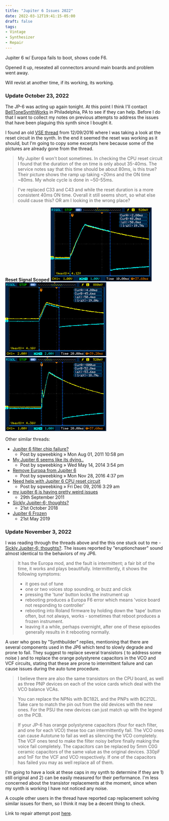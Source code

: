 ```yaml
---
title: "Jupiter 6 Issues 2022"
date: 2022-03-12T19:41:15-05:00
draft: false
tags:
- Vintage
- Synthesizer
- Repair
---
```


Jupiter 6 w/ Europa fails to boot, shows code F6.

Opened it up, reseated all connectors around main boards and problem went away.

Will revist at another time, if its working, its working.

### Update October 23, 2022

The JP-6 was acting up again tonight. At this point I think I'll contact [BellToneSynthWorks](https://belltonesynthworks.com/contact/) in Philadelphia, PA to see if they can help. Before I do that I want to collect my notes on previous attempts to address the issues that have been plaguing this synth since I bought it.

I found an old [VSE thread](https://forum.vintagesynth.com/viewtopic.php?t=96637#p787192) from 12/09/2016 where I was taking a look at the reset circuit in the synth. In the end it seemed the reset was working as it should, but I'm going to copy some excerpts here because some of the pictures are already gone from the thread.

> My Jupiter 6 won't boot sometimes. In checking the CPU reset circuit I found that the duration of the on time is only about 35-40ms. The service notes say that this time should be about 80ms, is this true? Their picture shows the ramp up taking ~20ms and the ON time ~80ms. My whole cycle is done in ~50-55ms.

>  I've replaced C33 and C43 and while the reset duration is a more consistent 40ms ON time. Overall it still seems short, so what else could cause this? OR am I looking in the wrong place?

__Reset Signal Scoped__
![reset-scope-1](reset-sig1.jpg)
![reset-scope-2](reset-sig2.jpg)
![reset-scope-3](reset-sig3.jpg)

Other similar threads:

* [Jupiter 6 filter chip failure?](https://forum.vintagesynth.com/viewtopic.php?f=5&t=63476&p=636462#p635698)
    * Post by sqweebking » Mon Aug 01, 2011 10:58 pm
* [My Jupiter 6 seems like its dying..](https://forum.vintagesynth.com/viewtopic.php?f=5&t=75555&p=725836#p725836)
    * Post by sqweebking » Wed May 14, 2014 3:54 pm
* [Remove Europa from Jupiter 6](https://forum.vintagesynth.com/viewtopic.php?f=5&t=96551&p=787025#p786760)
    * Post by sqweebking » Mon Nov 28, 2016 4:37 pm
* [Need help with Jupiter 6 CPU reset circuit](https://forum.vintagesynth.com/viewtopic.php?f=5&t=96637&p=787223#p787192)
    * Post by sqweebking » Fri Dec 09, 2016 3:29 am
* [my jupiter 6 is having pretty weird issues](https://gearspace.com/board/electronic-music-instruments-and-electronic-music-production/653154-my-jupiter-6-having-pretty-weird-issues.html)
    * 29th September 2011
* [Sickly Jupiter-6; thoughts?](https://gearspace.com/board/electronic-music-instruments-and-electronic-music-production/1235196-sickly-jupiter-6-thoughts.html)
    * 21st October 2018
* [Jupiter 6 Frozen](https://gearspace.com/board/electronic-music-instruments-and-electronic-music-production/1265717-jupiter-6-frozen.html)
    * 21st May 2019 

### Update November 3, 2022

I was reading through the threads above and the this one stuck out to me - [Sickly Jupiter-6; thoughts?](https://gearspace.com/board/electronic-music-instruments-and-electronic-music-production/1235196-sickly-jupiter-6-thoughts.html). The issues reported by "eruptionchaser" sound almost identical to the behaviors of my JP6.

> It has the Europa mod, and the fault is intermittent; a fair bit of the time, it works and plays beautifully. Intermittently, it shows the following symptoms:
>
>  - it goes out of tune
>  - one or two voices stop sounding, or buzz and click
>  - pressing the 'tune' button locks the instrument up
>  - rebooting produces a Europa F6 error which means 'voice board not responding to controller'
>  - rebooting into Roland firmware by holding down the 'tape' button often, but not always, works - sometimes that reboot produces a frozen instrument.
>  - leaving it a while, perhaps overnight, after one of these episodes generally results in it rebooting normally.

A user who goes by "Synthbuilder" replies, mentioning that there are several components used in the JP6 which tend to slowly degrade and prone to fail. They suggest to replace several transistors ( to address some noise ) and to replace the orange polystyrene capacitors in the VCO and VCF circuits, stating that these are prone to intermittent failure and can cause issues during the auto tune procedure. 

> I believe there are also the same transistors on the CPU board, as well as three PNP devices on each of the voice cards which deal with the VCO balance VCAs.

> You can replace the NPNs with BC182L and the PNPs with BC212L. Take care to match the pin out from the old devices with the new ones. For the PSU the new devices can just match up with the legend on the PCB.

> If your JP-6 has orange polystyrene capacitors (four for each filter, and one for each VCO) these too can intermittently fail. The VCO ones can cause Autotune to fail as well as silencing the VCO completely. The VCF ones tend to make the filter noisy before finally making the voice fail completely. The capacitors can be replaced by 5mm C0G ceramic capacitors of the same value as the original devices. 330pF and 1nF for the VCF and VCO respectively. If one of the capacitors has failed you may as well replace all of them.

I'm going to have a look at these caps in my synth to determine if they are 1) still original and 2) can be easily measured for their performance. I'm less concerned about the transistor replacements at the moment, since when my synth is working I have not noticed any noise.

A couple other users in the thread have reported cap replacement solving similar issues for them, so I think it may be a decent thing to check.

Link to repair attempt post [here](/blog/jupiter-6-repairs-2022).
